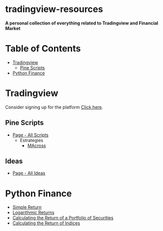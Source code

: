 # tradingview-resources

**A personal collection of everything related to Tradingview and Financial Market** 

# Table of Contents
* [Tradingview](#tradinview)
    * [Pine Scripts](#pine-scripts)
* [Python Finance](#python-finance)

# Tradingview
Consider signing up for the platform [Click here](https://www.tradingview.com/gopro/?share_your_love=tdgatti). 

## Pine Scripts
* [Page - All Scripts](https://www.tradingview.com/u/tdgatti/#published-scripts)
    * Estrategies
        * [MAcross](Scripts/Strategies/MAcross.pine)


## Ideas
* [Page - All Ideas](https://www.tradingview.com/u/tdgatti/#published-charts)

# Python Finance
* [Simple Return](https://github.com/CarlosGatti/python-finance/blob/main/01-PYFI-Simple_Returns_Solution_Yahoo_Py3.ipynb)
* [Logarithmic Returns](https://github.com/CarlosGatti/python-finance/blob/main/01-PYFI-Simple_Returns_Solution_Yahoo_Py3.ipynb)
* [Calculating the Return of a Portfolio of Securities](https://github.com/CarlosGatti/python-finance/blob/main/03-PYFI-Calculating_the_Return_of_a_Portfolio_of_Securities_Solution_Yahoo_Py3.ipynb)
* [Calculating the Return of Indices](https://github.com/CarlosGatti/python-finance/blob/main/04-PYFI-Calculating%20the%20Return%20of%20Indices%20-%20Solution_Yahoo_Py3.ipynb)
